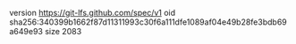 version https://git-lfs.github.com/spec/v1
oid sha256:340399b1662f87d11311993c30f6a111dfe1089af04e49b28fe3bdb69a649e93
size 2083
